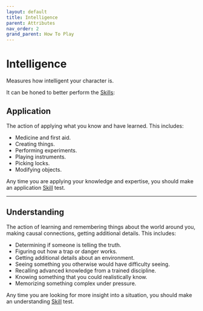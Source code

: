 ```yaml
---
layout: default
title: Intelligence
parent: Attributes
nav_order: 2
grand_parent: How To Play
---
```

# Intelligence

Measures how intelligent your character is.

It can be honed to better perform the [Skills](Skills):
## Application
The action of applying what you know and have learned. This includes:
* Medicine and first aid.
* Creating things.
* Performing experiments.
* Playing instruments.
* Picking locks.
* Modifying objects.

Any time you are applying your knowledge and expertise, you should make an application [Skill](Skills) test.


---
## Understanding
The action of learning and remembering things about the world around you, making causal connections, getting additional details. This includes:
* Determining if someone is telling the truth.
* Figuring out how a trap or danger works.
* Getting additional details about an environment.
* Seeing something you otherwise would have difficulty seeing.
* Recalling advanced knowledge from a trained discipline.
* Knowing something that you could realistically know.
* Memorizing something complex under pressure.

Any time you are looking for more insight into a situation, you should make an understanding [Skill](Skills) test.
